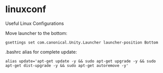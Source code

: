 # linuxconf
Useful Linux Configurations

Move launcher to the bottom:
```
gsettings set com.canonical.Unity.Launcher launcher-position Bottom
```
.bashrc alias for complete update:
```
alias update='apt-get update -y && sudo apt-get upgrade -y && sudo apt-get dist-upgrade -y && sudo apt-get autoremove -y'
```
